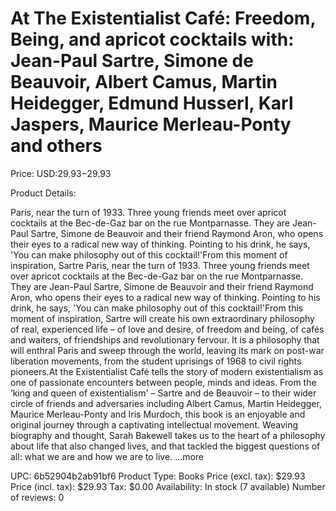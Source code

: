 # At The Existentialist Café: Freedom, Being, and apricot cocktails with: Jean-Paul Sartre, Simone de Beauvoir, Albert Camus, Martin Heidegger, Edmund Husserl, Karl Jaspers, Maurice Merleau-Ponty and others

Price: USD:$29.93-$29.93

Product Details:

Paris, near the turn of 1933. Three young friends meet over apricot cocktails at the Bec-de-Gaz bar on the rue Montparnasse. They are Jean-Paul Sartre, Simone de Beauvoir and their friend Raymond Aron, who opens their eyes to a radical new way of thinking. Pointing to his drink, he says, 'You can make philosophy out of this cocktail!'From this moment of inspiration, Sartre Paris, near the turn of 1933. Three young friends meet over apricot cocktails at the Bec-de-Gaz bar on the rue Montparnasse. They are Jean-Paul Sartre, Simone de Beauvoir and their friend Raymond Aron, who opens their eyes to a radical new way of thinking. Pointing to his drink, he says, 'You can make philosophy out of this cocktail!'From this moment of inspiration, Sartre will create his own extraordinary philosophy of real, experienced life – of love and desire, of freedom and being, of cafés and waiters, of friendships and revolutionary fervour. It is a philosophy that will enthral Paris and sweep through the world, leaving its mark on post-war liberation movements, from the student uprisings of 1968 to civil rights pioneers.At the Existentialist Café tells the story of modern existentialism as one of passionate encounters between people, minds and ideas. From the ‘king and queen of existentialism' – Sartre and de Beauvoir – to their wider circle of friends and adversaries including Albert Camus, Martin Heidegger, Maurice Merleau-Ponty and Iris Murdoch, this book is an enjoyable and original journey through a captivating intellectual movement. Weaving biography and thought, Sarah Bakewell takes us to the heart of a philosophy about life that also changed lives, and that tackled the biggest questions of all: what we are and how we are to live. ...more

UPC: 6b52904b2ab91bf6
Product Type: Books
Price (excl. tax): $29.93
Price (incl. tax): $29.93
Tax: $0.00
Availability: In stock (7 available)
Number of reviews: 0